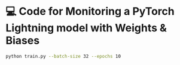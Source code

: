 # :computer: Code for Monitoring a PyTorch Lightning model with Weights & Biases

```bash
python train.py --batch-size 32 --epochs 10
```